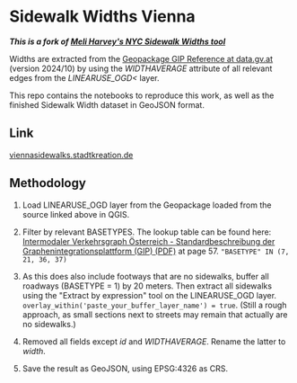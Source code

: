 # Sidewalk Widths Vienna

***This is a fork of [Meli Harvey's NYC Sidewalk Widths tool](https://github.com/meliharvey/sidewalkwidths-nyc)***

Widths are extracted from the [Geopackage GIP Reference at data.gv.at](https://www.data.gv.at/katalog/en/dataset/3fefc838-791d-4dde-975b-a4131a54e7c5#resources) (version 2024/10) by using the *WIDTHAVERAGE* attribute of all relevant edges from the *LINEARUSE_OGD<* layer.

This repo contains the notebooks to reproduce this work, as well as the finished Sidewalk Width dataset in GeoJSON format.

## Link
[viennasidewalks.stadtkreation.de](https://viennasidewalks.stadtkreation.de)

## Methodology

1) Load LINEARUSE_OGD layer from the Geopackage loaded from the source linked above in QGIS.

2) Filter by relevant BASETYPES. The lookup table can be found here: [Intermodaler Verkehrsgraph Österreich - Standardbeschreibung der Graphenintegrationsplattform (GIP) (PDF)](https://www.gip.gv.at/assets/downloads/GIP_Datenstandard_2.3.4.pdf) at page 57. `"BASETYPE" IN (7, 21, 36, 37)`

3) As this does also include footways that are no sidewalks, buffer all roadways (BASETYPE = 1) by 20 meters. Then extract all sidewalks using the "Extract by expression" tool on the LINEARUSE_OGD layer. `overlay_within('paste_your_buffer_layer_name') = true`. (Still a rough approach, as small sections next to streets may remain that actually are no sidewalks.)

4) Removed all fields except *id* and *WIDTHAVERAGE*. Rename the latter to *width*.

5) Save the result as GeoJSON, using EPSG:4326 as CRS.
